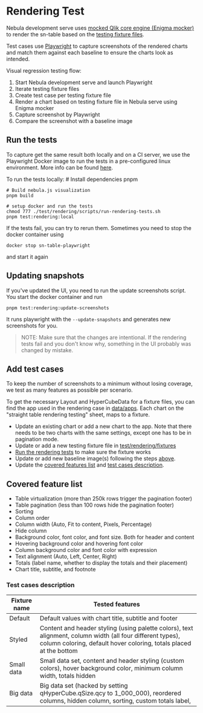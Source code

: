 # Rendering Test

Nebula development serve uses [mocked Qlik core engine (Enigma mocker)](https://github.com/qlik-oss/nebula.js/blob/master/apis/enigma-mocker/README.md) to render the sn-table based on the [testing fixture files](https://github.com/qlik-oss/nebula.js/tree/master/commands/serve/docs).

Test cases use [Playwright](https://playwright.dev/) to capture screenshots of the rendered charts and match them against each baseline to ensure the charts look as intended.

<!-- Each fixture runs three times to cover three different browsers (chromium, firefox, safari) -->

Visual regression testing flow:

1. Start Nebula development serve and launch Playwright
2. Iterate testing fixture files
3. Create test case per testing fixture file
4. Render a chart based on testing fixture file in Nebula serve using Enigma mocker
5. Capture screenshot by Playwright
6. Compare the screenshot with a baseline image

## Run the tests

To capture get the same result both locally and on a CI server, we use the Playwright Docker image to run the tests in a pre-configured linux environment. More info can be found [here](https://playwright.dev/docs/docker).

To run the tests locally: # Install dependencies
pnpm

    # Build nebula.js visualization
    pnpm build

    # setup docker and run the tests
    chmod 777 ./test/rendering/scripts/run-rendering-tests.sh
    pnpm test:rendering:local

If the tests fail, you can try to rerun them. Sometimes you need to stop the docker container
using

    docker stop sn-table-playwright

and start it again

## Updating snapshots

If you've updated the UI, you need to run the update screenshots script. You start the docker container and run

    pnpm test:rendering:update-screenshots

It runs playwright with the `--update-snapshots` and generates new screenshots for you.

> NOTE: Make sure that the changes are intentional. If the rendering tests fail and you don't know why, something in the UI probably was changed by mistake.

## Add test cases

To keep the number of screenshots to a minimum without losing coverage, we test as many features as possible per scenario.

<!-- Adding a new scenario creates at least 6 new images (3 browsers \* 2 fixtures, one for each pagination mode (on/off)).
Therefor, start by trying to change the existing fixtures before adding a new one. -->

To get the necessary Layout and HyperCubeData for a fixture files, you can find the app used in the rendering case in [data/apps](../../data/apps).
Each chart on the "straight table rendering testing" sheet, maps to a fixture.

- Update an existing chart or add a new chart to the app. Note that there needs to be two charts with the same settings,
  except one has to be in pagination mode.
- Update or add a new testing fixture file in [test/rendering/fixtures](./__fixtures__)
- [Run the rendering tests](#run-the-tests) to make sure the fixture works
- Update or add new baseline image(s) following the steps [above](#updating-snapshots).
- Update the [covered features list](#covered-features-list) and [test cases description](#test-cases-description).

## Covered feature list

- Table virtualization (more than 250k rows trigger the pagination footer)
- Table pagination (less than 100 rows hide the pagination footer)
- Sorting
- Column order
- Column width (Auto, Fit to content, Pixels, Percentage)
- Hide column
- Background color, font color, and font size. Both for header and content
- Hovering background color and hovering font color
- Column background color and font color with expression
- Text alignment (Auto, Left, Center, Right)
- Totals (label name, whether to display the totals and their placement)
- Chart title, subtitle, and footnote

### Test cases description

| Fixture name | Tested features                                                                                                                                                                  |
| ------------ | -------------------------------------------------------------------------------------------------------------------------------------------------------------------------------- |
| Default      | Default values with chart title, subtitle and footer                                                                                                                             |
| Styled       | Content and header styling (using palette colors), text alignment, column width (all four different types), column coloring, default hover coloring, totals placed at the bottom |
| Small data   | Small data set, content and header styling (custom colors), hover background color, minimum column width, totals hidden                                                          |
| Big data     | Big data set (hacked by setting qHyperCube.qSize.qcy to 1_000_000), reordered columns, hidden column, sorting, custom totals label,                                              |
